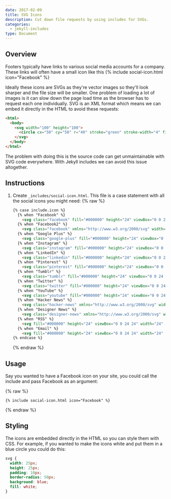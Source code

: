 ```yaml
---
date: 2017-02-09
title: SVG Icons
description: Cut down file requests by using includes for SVGs.
categories:
  - jekyll-includes
type: Document
---
```


## Overview

Footers typically have links to various social media accounts for a company. These links will often have a small icon like this {% include social-icon.html icon="Facebook" %}

Ideally these icons are SVGs as they're vector images so they'll look sharper and the file size will be smaller. One problem of loading a lot of images is it can slow down the page load time as the browser has to request each one individually. SVG is an XML format which means we can embed it directly in the HTML to avoid these requests:

~~~html
<html>
  <body>
    <svg width="100" height="100">
      <circle cx="50" cy="50" r="40" stroke="green" stroke-width="4" fill="yellow" />
    </svg>
  </body>
</html>
~~~

The problem with doing this is the source code can get unmaintainable with SVG code everywhere. With Jekyll includes we can avoid this issue altogether.

## Instructions

1.  Create `_includes/social-icon.html`. This file is a case statement with all the social icons you might need:
    {% raw %}
    ~~~html
    {% case include.icon %}
      {% when "Facebook" %}
        <svg class="facebook" fill="#000000" height="24" viewBox="0 0 24 24" width="24" xmlns="http://www.w3.org/2000/svg"><path d="M19,4V7H17A1,1 0 0,0 16,8V10H19V13H16V20H13V13H11V10H13V7.5C13,5.56 14.57,4 16.5,4M20,2H4A2,2 0 0,0 2,4V20A2,2 0 0,0 4,22H20A2,2 0 0,0 22,20V4C22,2.89 21.1,2 20,2Z" /></svg>
      {% when "Facebook2" %}
        <svg class="facebook" xmlns="http://www.w3.org/2000/svg" width="25" height="25" viewBox="15.8 15.8 25 25"><path d="M32.8 24.7h-3.2v-2.1c0-0.8 0.5-1 0.9-1s2.3 0 2.3 0v-3.5l-3.1 0c-3.5 0-4.3 2.6-4.3 4.3v2.3h-2v3.6h2c0 4.6 0 10.2 0 10.2h4.2c0 0 0-5.6 0-10.2h2.8L32.8 24.7z"/></svg>
      {% when "Google Plus" %}
        <svg class="google-plus" fill="#000000" height="24" viewBox="0 0 24 24" width="24" xmlns="http://www.w3.org/2000/svg"><path d="M23,11H21V9H19V11H17V13H19V15H21V13H23M8,11V13.4H12C11.8,14.4 10.8,16.4 8,16.4C5.6,16.4 3.7,14.4 3.7,12C3.7,9.6 5.6,7.6 8,7.6C9.4,7.6 10.3,8.2 10.8,8.7L12.7,6.9C11.5,5.7 9.9,5 8,5C4.1,5 1,8.1 1,12C1,15.9 4.1,19 8,19C12,19 14.7,16.2 14.7,12.2C14.7,11.7 14.7,11.4 14.6,11H8Z" /></svg>
      {% when "Instagram" %}
        <svg class="instagram" fill="#000000" height="24" viewBox="0 0 24 24" width="24" xmlns="http://www.w3.org/2000/svg"><path d="M7.8,2H16.2C19.4,2 22,4.6 22,7.8V16.2A5.8,5.8 0 0,1 16.2,22H7.8C4.6,22 2,19.4 2,16.2V7.8A5.8,5.8 0 0,1 7.8,2M7.6,4A3.6,3.6 0 0,0 4,7.6V16.4C4,18.39 5.61,20 7.6,20H16.4A3.6,3.6 0 0,0 20,16.4V7.6C20,5.61 18.39,4 16.4,4H7.6M17.25,5.5A1.25,1.25 0 0,1 18.5,6.75A1.25,1.25 0 0,1 17.25,8A1.25,1.25 0 0,1 16,6.75A1.25,1.25 0 0,1 17.25,5.5M12,7A5,5 0 0,1 17,12A5,5 0 0,1 12,17A5,5 0 0,1 7,12A5,5 0 0,1 12,7M12,9A3,3 0 0,0 9,12A3,3 0 0,0 12,15A3,3 0 0,0 15,12A3,3 0 0,0 12,9Z" /></svg>
      {% when "LinkedIn" %}
        <svg class="linkedin" fill="#000000" height="24" viewBox="0 0 24 24" width="24" xmlns="http://www.w3.org/2000/svg"><path d="M19,19H16V13.7A1.5,1.5 0 0,0 14.5,12.2A1.5,1.5 0 0,0 13,13.7V19H10V10H13V11.2C13.5,10.36 14.59,9.8 15.5,9.8A3.5,3.5 0 0,1 19,13.3M6.5,8.31C5.5,8.31 4.69,7.5 4.69,6.5A1.81,1.81 0 0,1 6.5,4.69C7.5,4.69 8.31,5.5 8.31,6.5A1.81,1.81 0 0,1 6.5,8.31M8,19H5V10H8M20,2H4C2.89,2 2,2.89 2,4V20A2,2 0 0,0 4,22H20A2,2 0 0,0 22,20V4C22,2.89 21.1,2 20,2Z" /></svg>
      {% when "Pinterest" %}
        <svg class="pinterest" fill="#000000" height="24" viewBox="0 0 24 24" width="24" xmlns="http://www.w3.org/2000/svg"><path d="M13,16.2C12.2,16.2 11.43,15.86 10.88,15.28L9.93,18.5L9.86,18.69L9.83,18.67C9.64,19 9.29,19.2 8.9,19.2C8.29,19.2 7.8,18.71 7.8,18.1C7.8,18.05 7.81,18 7.81,17.95H7.8L7.85,17.77L9.7,12.21C9.7,12.21 9.5,11.59 9.5,10.73C9.5,9 10.42,8.5 11.16,8.5C11.91,8.5 12.58,8.76 12.58,9.81C12.58,11.15 11.69,11.84 11.69,12.81C11.69,13.55 12.29,14.16 13.03,14.16C15.37,14.16 16.2,12.4 16.2,10.75C16.2,8.57 14.32,6.8 12,6.8C9.68,6.8 7.8,8.57 7.8,10.75C7.8,11.42 8,12.09 8.34,12.68C8.43,12.84 8.5,13 8.5,13.2A1,1 0 0,1 7.5,14.2C7.13,14.2 6.79,14 6.62,13.7C6.08,12.81 5.8,11.79 5.8,10.75C5.8,7.47 8.58,4.8 12,4.8C15.42,4.8 18.2,7.47 18.2,10.75C18.2,13.37 16.57,16.2 13,16.2M20,2H4C2.89,2 2,2.89 2,4V20A2,2 0 0,0 4,22H20A2,2 0 0,0 22,20V4C22,2.89 21.1,2 20,2Z" /></svg>
      {% when "Tumblr" %}
        <svg class="tumblr" fill="#000000" height="24" viewBox="0 0 24 24" width="24" xmlns="http://www.w3.org/2000/svg"><path d="M16,11H13V14.9C13,15.63 13.14,16 14.1,16H16V19C16,19 14.97,19.1 13.9,19.1C11.25,19.1 10,17.5 10,15.7V11H8V8.2C10.41,8 10.62,6.16 10.8,5H13V8H16M20,2H4C2.89,2 2,2.89 2,4V20A2,2 0 0,0 4,22H20A2,2 0 0,0 22,20V4C22,2.89 21.1,2 20,2Z" /></svg>
      {% when "Twitter" %}
        <svg class="twitter" fill="#000000" height="24" viewBox="0 0 24 24" width="24" xmlns="http://www.w3.org/2000/svg"><path d="M22.46,6C21.69,6.35 20.86,6.58 20,6.69C20.88,6.16 21.56,5.32 21.88,4.31C21.05,4.81 20.13,5.16 19.16,5.36C18.37,4.5 17.26,4 16,4C13.65,4 11.73,5.92 11.73,8.29C11.73,8.63 11.77,8.96 11.84,9.27C8.28,9.09 5.11,7.38 3,4.79C2.63,5.42 2.42,6.16 2.42,6.94C2.42,8.43 3.17,9.75 4.33,10.5C3.62,10.5 2.96,10.3 2.38,10C2.38,10 2.38,10 2.38,10.03C2.38,12.11 3.86,13.85 5.82,14.24C5.46,14.34 5.08,14.39 4.69,14.39C4.42,14.39 4.15,14.36 3.89,14.31C4.43,16 6,17.26 7.89,17.29C6.43,18.45 4.58,19.13 2.56,19.13C2.22,19.13 1.88,19.11 1.54,19.07C3.44,20.29 5.7,21 8.12,21C16,21 20.33,14.46 20.33,8.79C20.33,8.6 20.33,8.42 20.32,8.23C21.16,7.63 21.88,6.87 22.46,6Z" /></svg>
      {% when "YouTube" %}
        <svg class="youtube" fill="#000000" height="24" viewBox="0 0 24 24" width="24" xmlns="http://www.w3.org/2000/svg"><path d="M10,16.5V7.5L16,12M20,4.4C19.4,4.2 15.7,4 12,4C8.3,4 4.6,4.19 4,4.38C2.44,4.9 2,8.4 2,12C2,15.59 2.44,19.1 4,19.61C4.6,19.81 8.3,20 12,20C15.7,20 19.4,19.81 20,19.61C21.56,19.1 22,15.59 22,12C22,8.4 21.56,4.91 20,4.4Z" /></svg>
      {% when "Hacker News" %}
        <svg class="hacker-news" xmlns="http://www.w3.org/2000/svg" width="24" height="24" viewBox="0 0 24 24"><path d="M18.8 3.3c-0.4 0.8-5.6 11.1-5.6 11.2 0 2 0 6.2 0 6.2 -0.1 0-2.2 0-2.3 0 0 0 0-5.9 0-6.2 0 0-5.5-10.9-5.6-11.1C5.3 3.3 5.3 3.3 5.3 3.3 5.3 3.3 5.3 3.3 5.3 3.3c0 0 0 0 0.1 0 0.9 0 1.7 0 2.6 0 0 0 0 0 0 0.1 0.1 0.1 4 8.3 4.1 8.3 0 0 4.2-8.3 4.3-8.4 0.8 0 1.6 0 2.4 0 0 0 0 0 0 0C18.8 3.3 18.8 3.3 18.8 3.3z"/></svg>
      {% when "Designer News" %}
        <svg class="designer-news" xmlns="http://www.w3.org/2000/svg" width="25" height="25" viewBox="285.1 408.4 25 25"><path d="M297 420.9c0-3.4-2.1-5.6-6-5.6h-3.9v11.3h4C294.9 426.6 297 424.3 297 420.9L297 420.9zM294.2 420.9c0 2.4-1.2 3.5-3.2 3.5h-1v-6.9h1C292.9 417.5 294.2 418.6 294.2 420.9zM308.1 426.6v-11.3h-2.6v6.3l-4.2-6.3h-2.7v11.3h2.6v-6.8l4.4 6.7h2.4V426.6z"/></svg>
      {% when "RSS" %}
        <svg fill="#000000" height="24" viewBox="0 0 24 24" width="24" xmlns="http://www.w3.org/2000/svg"><path d="M0 0h24v24H0z" fill="none"/><circle cx="6.18" cy="17.82" r="2.18"/><path d="M4 4.44v2.83c7.03 0 12.73 5.7 12.73 12.73h2.83c0-8.59-6.97-15.56-15.56-15.56zm0 5.66v2.83c3.9 0 7.07 3.17 7.07 7.07h2.83c0-5.47-4.43-9.9-9.9-9.9z"/></svg>
      {% when "Email" %}
        <svg fill="#000000" height="24" viewBox="0 0 24 24" width="24" xmlns="http://www.w3.org/2000/svg"><path d="M20 4H4c-1.1 0-1.99.9-1.99 2L2 18c0 1.1.9 2 2 2h16c1.1 0 2-.9 2-2V6c0-1.1-.9-2-2-2zm0 4l-8 5-8-5V6l8 5 8-5v2z"/><path d="M0 0h24v24H0z" fill="none"/></svg>
    {% endcase %}
    ~~~
    {% endraw %}

## Usage

Say you wanted to have a Facebook icon on your site, you could call the include and pass Facebook as an argument:

{% raw %}
~~~liquid
{% include social-icon.html icon="Facebook" %}
~~~
{% endraw %}

## Styling

The icons are embedded directly in the HTML so you can style them with CSS. For example, if you wanted to make the icons white and put them in a blue circle you could do this:

~~~css
svg {
  width: 25px;
  height: 25px;
  padding: 10px;
  border-radius: 50px;
  background: blue;
  fill: white;
}
~~~
